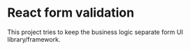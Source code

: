 # React form validation
This project tries to keep the business logic separate form UI library/framework.
